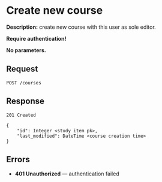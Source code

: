 # Create new course

**Description:** create new course with this user as sole editor.

**Require authentication!**

**No parameters.**

## Request

```
POST /courses
```

## Response

```
201 Created

{
    "id": Integer <study item pk>,
    "last_modified": DateTime <course creation time>
}
```

## Errors

* **401 Unauthorized** — authentication failed